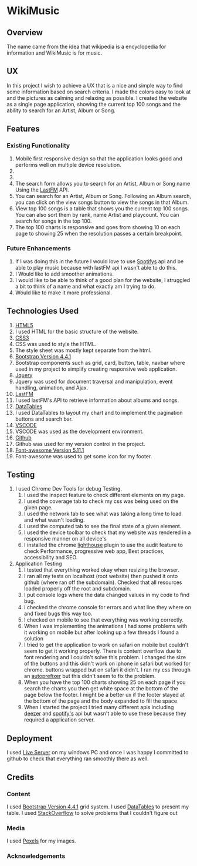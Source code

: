 # WikiMusic
## Overview
The name came from the idea that wikipedia is a encyclopedia for information and WikiMusic is for music.

## UX
In this project I wish to achieve a UX that is a nice and simple way to find some information based on search criteria.
I made the colors easy to look at and the pictures as calming and relaxing as possible.
I created the website as a single page application, showing the current top 100 songs and the ability to search for an Artist, Album or Song.
## Features
### Existing Functionality

1. Mobile first responsive design so that the application looks good and performs well on multiple device resolution.
2. 
3. 
4. The search form allows you to search for an Artist, Album or Song name Using the [LastFM](https://www.last.fm/api/) API.
5. You can search for an Artist, Album or Song. Following an Album search, you can click on the view songs button to view the songs in that Album.
6. View top 100 songs is a table that shows you the current top 100 songs. You can also sort them by rank, name Artist and playcount. You can search for songs in the top 100.
7. The top 100 charts is responsive and goes from showing 10 on each page to showing 25 when the resolution passes a certain breakpoint.



### Future Enhancements
1. If I was doing this in the future I would love to use [Spotifys](https://developer.spotify.com/) api and be able to play music because with lastFM api I wasn't able to do this.
2. I Would like to add smoother animations.
3. I would like to be able to think of a good plan for the website, I struggled a bit to think of a name and what exactly am I trying to do.
4. Would like to make it more professional.

## Technologies Used
1. [HTML5](https://en.wikipedia.org/wiki/HTML5 )
 1. I used HTML for the basic structure of the website.
2. [CSS3](https://en.wikipedia.org/wiki/Cascading_Style_Sheets )
 1. CSS was used to style the HTML.
 2. The style sheet was mostly kept separate from the html.
3. [Bootstrap Version 4.4.1](https://getbootstrap.com/ )
 1. Bootstrap components such as grid, card, button, table, navbar where used in my project to simplify creating responsive web application.
4. [Jquery](https://jquery.com/)
 1. Jquery was used for document traversal and manipulation, event handling, animation, and Ajax.
5. [LastFM](https://www.last.fm/api/)
 1. I used lastFM's API to retrieve information about albums and songs.
6. [DataTables](https://datatables.net/)
 1. I used DataTables to layout my chart and to implement the pagination buttons and search bar. 
7. [VSCODE](https://code.visualstudio.com/) 
 1. VSCODE was used as the development environment.
8. [Github](https://github.com/)
 1. Github was used for my version control in the project. 
9. [Font-awesome Version 5.11.1](https://fontawesome.com/) 
 1. Font-awesome was used to get some icon for my footer.


## Testing
1. I used Chrome Dev Tools for debug Testing.
    1. I used the inspect feature to check different elements on my page.
    2. I used the coverage tab to check my css was being used on the given page.
    3. I used the network tab to see what was taking a long time to load and what wasn't loading.
    4. I used the computed tab to see the final state of a given element.
    5. I used the device toolbar to check that my website was rendered in a responsive manner on all device's
    6. I installed the chrome [lighthouse](https://developers.google.com/web/tools/lighthouse) plugin to use the audit feature to check Performance, progressive web app, Best practices, accessibility and SEO.
2. Application Testing
    1. I tested that everything worked okay when resizing the browser.
    2. I ran all my tests on localhost (root website) then pushed it onto github (where ran off the subdomain). Checked that all resources loaded properly off the root and subdomain.
    4. I put console logs where the data changed values in my code to find bug.
    5. I checked the chrome console for errors and what line they where on and fixed bugs this way too.
    6. I checked on mobile to see that everything was working correctly.
    7. When I was implementing the animations I had some problems with it working on mobile but after looking up a few threads I found a solution
    8. I tried to get the application to work on safari on mobile but couldn't seem to get it working properly. There is content overflow due to font rendering and I couldn't solve this problem. I changed the size of the buttons and this didn't work on iphone in safari but worked for chrome. buttons wrapped but on safari it didn't. I ran my css through an [autoprefixer](https://autoprefixer.github.io) but this didn't seem to fix the problem.
    9. When you have the top 100 charts showing 25 on each page if you search the charts you then get white space at the bottom of the page below the footer. I might be a better ux if the footer stayed at the bottom of the page and the body expanded to fill the space
    10. When I started the project I tried many different apis including [deezer](https://developers.deezer.com/) and [spotify's](https://developer.spotify.com/) api but wasn't able to use these because they required a application server.

## Deployment
I used [Live Server](https://github.com/ritwickdey/vscode-live-server) on my windows PC and once I was happy I committed to github to check that everything ran smoothly there as well. 

## Credits
### Content
I used [Bootstrap Version 4.4.1](https://getbootstrap.com/) grid system.
I used [DataTables](https://datatables.net/) to present my table.
I used [StackOverflow](https://stackoverflow.com/) to solve problems that I couldn't figure out
### Media
I used [Pexels](https://www.pexels.com/) for my images.    
### Acknowledgements



